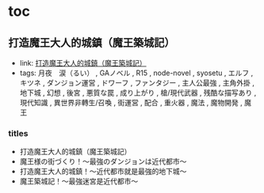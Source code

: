 # toc

## 打造魔王大人的城鎮（魔王築城記）

- link: [打造魔王大人的城鎮（魔王築城記）](%E6%89%93%E9%80%A0%E9%AD%94%E7%8E%8B%E5%A4%A7%E4%BA%BA%E7%9A%84%E5%9F%8E%E9%8E%AE%EF%BC%88%E9%AD%94%E7%8E%8B%E7%AF%89%E5%9F%8E%E8%A8%98%EF%BC%89/)
- tags: 月夜　涙（るい） , GAノベル , R15 , node-novel , syosetu , エルフ , キツネ , ダンジョン運営 , ドワーフ , ファンタジー , 主人公最強 , 主角外掛 , 地下城 , 幻想 , 後宮 , 悪質な罠 , 成り上がり , 槍/現代武器 , 残酷な描写あり , 現代知識 , 異世界非轉生/召喚 , 街運営 , 配合 , 重火器 , 魔法 , 魔物開発 , 魔王

### titles

- 打造魔王大人的城鎮（魔王築城記）
- 魔王様の街づくり！～最強のダンジョンは近代都市～
- 打造魔王大人的城鎮！～近代都市就是最強的地下城～
- 魔王築城記！～最強迷宮是近代都市～
